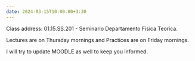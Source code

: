 ```yaml
---
date: 2024-03-15T10:00:00+3:30
---
```

Class address: 01.15.SS.201 - Seminario Departamento Fisica Teorica.

Lectures are on Thursday mornings and Practices are on Friday mornings.

I will try to update MOODLE as well to keep you informed.
